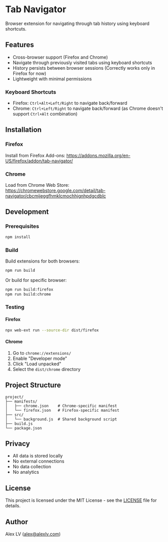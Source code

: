 # Tab Navigator

Browser extension for navigating through tab history using keyboard shortcuts.

## Features

- Cross-browser support (Firefox and Chrome)
- Navigate through previously visited tabs using keyboard shortcuts
- History persists between browser sessions (Correctly works only in Firefox for now)
- Lightweight with minimal permissions

### Keyboard Shortcuts
- Firefox: `Ctrl+Alt+Left/Right` to navigate back/forward
- Chrome: `Ctrl+Left/Right` to navigate back/forward (as Chrome doesn't support `Ctrl+Alt` combination)

## Installation

### Firefox
Install from Firefox Add-ons: https://addons.mozilla.org/en-US/firefox/addon/tab-navigator/

### Chrome
Load from Chrome Web Store: https://chromewebstore.google.com/detail/tab-navigator/cbcmijeggfhmklcmochhjgnhpdgcdblc


## Development

### Prerequisites
```bash
npm install
```

### Build
Build extensions for both browsers:
```bash
npm run build
```

Or build for specific browser:
```bash
npm run build:firefox
npm run build:chrome
```

### Testing

#### Firefox
```bash
npx web-ext run --source-dir dist/firefox
```

#### Chrome
1. Go to `chrome://extensions/`
2. Enable "Developer mode"
3. Click "Load unpacked"
4. Select the `dist/chrome` directory


## Project Structure
```
project/
├── manifests/
│   ├── chrome.json    # Chrome-specific manifest
│   └── firefox.json   # Firefox-specific manifest
├── src/
│   └── background.js  # Shared background script
├── build.js
└── package.json
```

## Privacy

- All data is stored locally
- No external connections
- No data collection
- No analytics

## License

This project is licensed under the MIT License - see the [LICENSE](LICENSE) file for details.

## Author

Alex LV (alex@alexlv.com)
